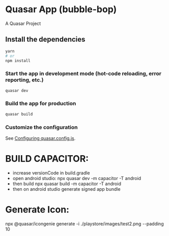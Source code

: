 # Quasar App (bubble-bop)

A Quasar Project

## Install the dependencies

```bash
yarn
# or
npm install
```

### Start the app in development mode (hot-code reloading, error reporting, etc.)

```bash
quasar dev
```

### Build the app for production

```bash
quasar build
```

### Customize the configuration

See [Configuring quasar.config.js](https://v2.quasar.dev/quasar-cli-vite/quasar-config-js).

# BUILD CAPACITOR:

- increase versionCode in build.gradle
- open android studio:
  npx quasar dev -m capacitor -T android
- then build
  npx quasar build -m capacitor -T android
- then on android studio generate signed app bundle

# Generate Icon:

npx @quasar/icongenie generate -i ./playstore/images/test2.png --padding 10